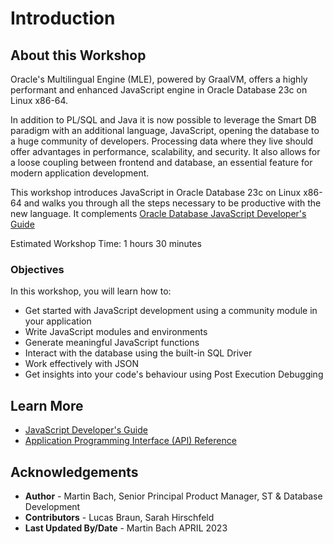 # Introduction

## About this Workshop

Oracle's Multilingual Engine (MLE), powered by GraalVM, offers a highly performant and enhanced JavaScript engine in Oracle Database 23c on Linux x86-64.

In addition to PL/SQL and Java it is now possible to leverage the Smart DB paradigm with an additional language, JavaScript, opening the database to a huge community of developers. Processing data where they live should offer advantages in performance, scalability, and security. It also allows for a loose coupling between frontend and database, an essential feature for modern application development.

This workshop introduces JavaScript in Oracle Database 23c on Linux x86-64 and walks you through all the steps necessary to be productive with the new language. It complements [Oracle Database JavaScript Developer's Guide](https://docs.oracle.com/en/database/oracle/oracle-database/23/mlejs/index.html)

Estimated Workshop Time: 1 hours 30 minutes

<!-- *You may add an option video, using this format: [](youtube:YouTube video id)*

  [](youtube:zNKxJjkq0Pw) -->

### Objectives

In this workshop, you will learn how to:

- Get started with JavaScript development using a community module in your application
- Write JavaScript modules and environments
- Generate meaningful JavaScript functions
- Interact with the database using the built-in SQL Driver
- Work effectively with JSON
- Get insights into your code's behaviour using Post Execution Debugging

<!-- ### Prerequisites (Optional)

*List the prerequisites for this lab using the format below. Fill in whatever knowledge, accounts, etc. is needed to complete the lab. **Do NOT list** each previous lab as a prerequisite.*

This lab assumes you have:
* An Oracle account
* All previous labs successfully completed

*This is the "fold" - below items are collapsed by default*

In general, the Introduction does not have Steps. -->

## Learn More

- [JavaScript Developer's Guide](https://docs.oracle.com/en/database/oracle/oracle-database/23/mlejs/index.html)
- [Application Programming Interface (API) Reference](https://oracle-samples.github.io/mle-modules/)

## Acknowledgements

- **Author** - Martin Bach, Senior Principal Product Manager, ST & Database Development
- **Contributors** -  Lucas Braun, Sarah Hirschfeld
- **Last Updated By/Date** - Martin Bach APRIL 2023
